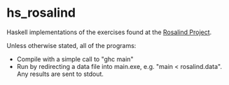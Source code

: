 hs_rosalind
===========

Haskell implementations of the exercises found at the [Rosalind Project](http://rosalind.info).

Unless otherwise stated, all of the programs:

- Compile with a simple call to "ghc main"
- Run by redirecting a data file into main.exe, e.g. "main < rosalind.data".  Any results are sent to stdout.
 

